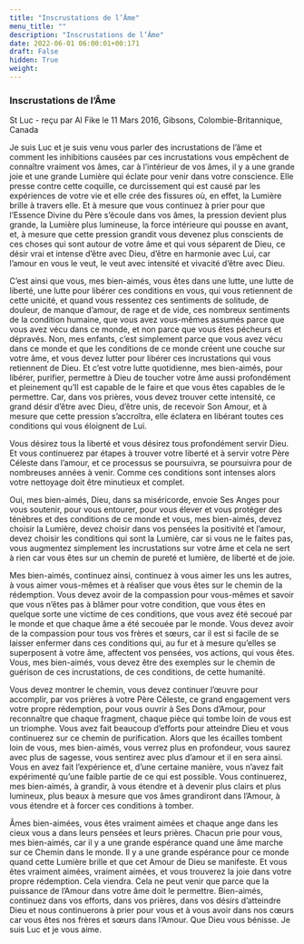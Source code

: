 ```yaml
---
title: "Inscrustations de l’Âme"
menu_title: ""
description: "Inscrustations de l’Âme"
date: 2022-06-01 06:00:01+00:171
draft: False
hidden: True
weight:
---
```

### Inscrustations de l’Âme

St Luc - reçu par Al Fike le 11 Mars 2016, Gibsons, Colombie-Britannique, Canada

Je suis Luc et je suis venu vous parler des incrustations de l’âme et comment les inhibitions causées par ces incrustations vous empêchent de connaître vraiment vos âmes, car à l’intérieur de vos âmes, il y a une grande joie et une grande Lumière qui éclate pour venir dans votre conscience. Elle presse contre cette coquille, ce durcissement qui est causé par les expériences de votre vie et elle crée des fissures où, en effet, la Lumière brille à travers elle. Et à mesure que vous continuez à prier pour que l’Essence Divine du Père s’écoule dans vos âmes, la pression devient plus grande, la Lumière plus lumineuse, la force intérieure qui pousse en avant, et, à mesure que cette pression grandit vous devenez plus conscients de ces choses qui sont autour de votre âme et qui vous séparent de Dieu, ce désir vrai et intense d’être avec Dieu, d’être en harmonie avec Lui, car l’amour en vous le veut, le veut avec intensité et vivacité d’être avec Dieu.

C’est ainsi que vous, mes bien-aimés, vous êtes dans une lutte, une lutte de liberté, une lutte pour libérer ces conditions en vous, qui vous retiennent de cette unicité, et quand vous ressentez ces sentiments de solitude, de douleur, de manque d’amour, de rage et de vide, ces nombreux sentiments de la condition humaine, que vous avez vous-mêmes assumés parce que vous avez vécu dans ce monde, et non parce que vous êtes pécheurs et dépravés. Non, mes enfants, c’est simplement parce que vous avez vécu dans ce monde et que les conditions de ce monde créent une couche sur votre âme, et vous devez lutter pour libérer ces incrustations qui vous retiennent de Dieu. Et c’est votre lutte quotidienne, mes bien-aimés, pour libérer, purifier, permettre à Dieu de toucher votre âme aussi profondément et pleinement qu’Il est capable de le faire et que vous êtes capables de le permettre. Car, dans vos prières, vous devez trouver cette intensité, ce grand désir d’être avec Dieu, d’être unis, de recevoir Son Amour, et à mesure que cette pression s’accroîtra, elle éclatera en libérant toutes ces conditions qui vous éloignent de Lui.

Vous désirez tous la liberté et vous désirez tous profondément servir Dieu. Et vous continuerez par étapes à trouver votre liberté et à servir votre Père Céleste dans l’amour, et ce processus se poursuivra, se poursuivra pour de nombreuses années à venir. Comme ces conditions sont intenses alors votre nettoyage doit être minutieux et complet.

Oui, mes bien-aimés, Dieu, dans sa miséricorde, envoie Ses Anges pour vous soutenir, pour vous entourer, pour vous élever et vous protéger des ténèbres et des conditions de ce monde et vous, mes bien-aimés, devez choisir la Lumière, devez choisir dans vos pensées la positivité et l’amour, devez choisir les conditions qui sont la Lumière, car si vous ne le faites pas, vous augmentez simplement les incrustations sur votre âme et cela ne sert à rien car vous êtes sur un chemin de pureté et lumière, de liberté et de joie.

Mes bien-aimés, continuez ainsi, continuez à vous aimer les uns les autres, à vous aimer vous-mêmes et à réaliser que vous êtes sur le chemin de la rédemption. Vous devez avoir de la compassion pour vous-mêmes et savoir que vous n’êtes pas à blâmer pour votre condition, que vous êtes en quelque sorte une victime de ces conditions, que vous avez été secoué par le monde et que chaque âme a été secouée par le monde. Vous devez avoir de la compassion pour tous vos frères et sœurs, car il est si facile de se laisser enfermer dans ces conditions qui, au fur et à mesure qu’elles se superposent à votre âme, affectent vos pensées, vos actions, qui vous êtes. Vous, mes bien-aimés, vous devez être des exemples sur le chemin de guérison de ces incrustations, de ces conditions, de cette humanité.

Vous devez montrer le chemin, vous devez continuer l’œuvre pour accomplir, par vos prières à votre Père Céleste, ce grand engagement vers votre propre rédemption, pour vous ouvrir à Ses Dons d’Amour, pour reconnaître que chaque fragment, chaque pièce qui tombe loin de vous est un triomphe. Vous avez fait beaucoup d’efforts pour atteindre Dieu et vous continuerez sur ce chemin de purification. Alors que les écailles tombent loin de vous, mes bien-aimés, vous verrez plus en profondeur, vous saurez avec plus de sagesse, vous sentirez avec plus d’amour et il en sera ainsi. Vous en avez fait l’expérience et, d’une certaine manière, vous n’avez fait expérimenté qu’une faible partie de ce qui est possible. Vous continuerez, mes bien-aimés, à grandir, à vous étendre et à devenir plus clairs et plus lumineux, plus beaux à mesure que vos âmes grandiront dans l’Amour, à vous étendre et à forcer ces conditions à tomber.

Âmes bien-aimées, vous êtes vraiment aimées et chaque ange dans les cieux vous a dans leurs pensées et leurs prières. Chacun prie pour vous, mes bien-aimés, car il y a une grande espérance quand une âme marche sur ce Chemin dans le monde. Il y a une grande espérance pour ce monde quand cette Lumière brille et que cet Amour de Dieu se manifeste. Et vous êtes vraiment aimées, vraiment aimées, et vous trouverez la joie dans votre propre rédemption. Cela viendra. Cela ne peut venir que parce que la puissance de l’Amour dans votre âme doit le permettre. Bien-aimés, continuez dans vos efforts, dans vos prières, dans vos désirs d’atteindre Dieu et nous continuerons à prier pour vous et à vous avoir dans nos cœurs car vous êtes nos frères et sœurs dans l’Amour. Que Dieu vous bénisse. Je suis Luc et je vous aime.



